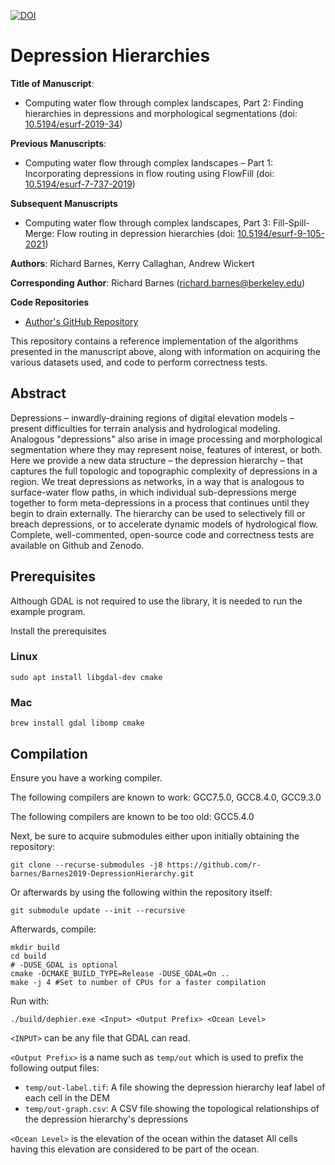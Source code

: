 [![DOI](https://zenodo.org/badge/179896888.svg)](https://zenodo.org/badge/latestdoi/179896888)

Depression Hierarchies
======================

**Title of Manuscript**:
 * Computing water flow through complex landscapes, Part 2: Finding hierarchies in depressions and morphological segmentations (doi: [10.5194/esurf-2019-34](https://doi.org/10.5194/esurf-2019-34))

**Previous Manuscripts**:
 * Computing water flow through complex landscapes – Part 1: Incorporating depressions in flow routing using FlowFill (doi: [10.5194/esurf-7-737-2019](https://doi.org/10.5194/esurf-7-737-2019))

**Subsequent Manuscripts**
 * Computing water flow through complex landscapes, Part 3: Fill-Spill-Merge: Flow routing in depression hierarchies (doi: [10.5194/esurf-9-105-2021](https://dx.doi.org/10.5194/esurf-9-105-2021))

**Authors**: Richard Barnes, Kerry Callaghan, Andrew Wickert

**Corresponding Author**: Richard Barnes (richard.barnes@berkeley.edu)

**Code Repositories**
 * [Author's GitHub Repository](https://github.com/r-barnes/Barnes2019-DepressionHierarchy)

This repository contains a reference implementation of the algorithms presented
in the manuscript above, along with information on acquiring the various
datasets used, and code to perform correctness tests.



Abstract
--------

Depressions – inwardly-draining regions of digital elevation models – present
difficulties for terrain analysis and hydrological modeling. Analogous
"depressions" also arise in image processing and morphological segmentation
where they may represent noise, features of interest, or both. Here we provide a
new data structure – the depression hierarchy – that captures the full topologic
and topographic complexity of depressions in a region. We treat depressions as
networks, in a way that is analogous to surface-water flow paths, in which
individual sub-depressions merge together to form meta-depressions in a process
that continues until they begin to drain externally. The hierarchy can be used
to selectively fill or breach depressions, or to accelerate dynamic models of
hydrological flow. Complete, well-commented, open-source code and correctness
tests are available on Github and Zenodo.

Prerequisites
-------------

Although GDAL is not required to use the library, it is needed to run the
example program.

Install the prerequisites

### Linux

    sudo apt install libgdal-dev cmake

### Mac

    brew install gdal libomp cmake

Compilation
-----------

Ensure you have a working compiler.

The following compilers are known to work: GCC7.5.0, GCC8.4.0, GCC9.3.0

The following compilers are known to be too old: GCC5.4.0

Next, be sure to acquire submodules either upon initially obtaining the repository:

    git clone --recurse-submodules -j8 https://github.com/r-barnes/Barnes2019-DepressionHierarchy.git

Or afterwards by using the following within the repository itself:

    git submodule update --init --recursive

Afterwards, compile:

    mkdir build
    cd build
    # -DUSE_GDAL is optional
    cmake -DCMAKE_BUILD_TYPE=Release -DUSE_GDAL=On ..
    make -j 4 #Set to number of CPUs for a faster compilation

Run with:

    ./build/dephier.exe <Input> <Output Prefix> <Ocean Level>

`<INPUT>` can be any file that GDAL can read.

`<Output Prefix>` is a name such as `temp/out` which is used to prefix the
following output files:

 * `temp/out-label.tif`: A file showing the depression hierarchy leaf label of each cell in the DEM
 * `temp/out-graph.csv`: A CSV file showing the topological relationships of the depression hierarchy's depressions

`<Ocean Level>` is the elevation of the ocean within the dataset All cells having this elevation are considered to be part of the ocean.